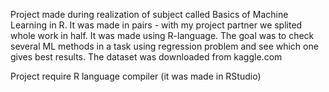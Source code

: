 Project made during realization of subject called Basics of Machine Learning in R. It was made in pairs - with my project partner we splited whole work in half. It was made using R-language. The goal was to check several ML methods in a task using regression problem and see which one gives best results. The dataset was downloaded from kaggle.com

Project require R language compiler (it was made in RStudio)
